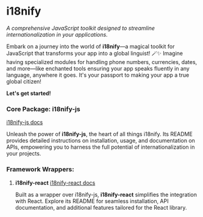# i18nify

_A comprehensive JavaScript toolkit designed to streamline internationalization in your applications._

Embark on a journey into the world of **i18nify**—a magical toolkit for JavaScript that transforms your app into a global linguist! 🪄✨ Imagine having specialized modules for handling phone numbers, currencies, dates, and more—like enchanted tools ensuring your app speaks fluently in any language, anywhere it goes. It's your passport to making your app a true global citizen!

**Let's get started!**

### Core Package: i18nify-js

[i18nify-js docs](https://github.com/razorpay/i18nify/blob/master/packages/i18nify-js/README.md)

Unleash the power of **i18nify-js**, the heart of all things i18nify. Its README provides detailed instructions on installation, usage, and documentation on APIs, empowering you to harness the full potential of internationalization in your projects.

### Framework Wrappers:

1. **i18nify-react**
   [i18nify-react docs](https://github.com/razorpay/i18nify/blob/master/packages/i18nify-react/README.md)

   Built as a wrapper over i18nify-js, **i18nify-react** simplifies the integration with React. Explore its README for seamless installation, API documentation, and additional features tailored for the React library.
